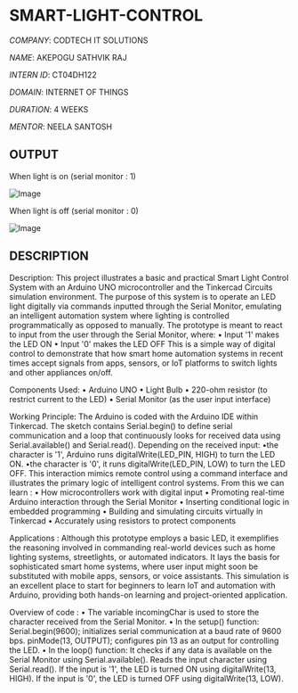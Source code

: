 # SMART-LIGHT-CONTROL

*COMPANY*: CODTECH IT SOLUTIONS 

*NAME*: AKEPOGU SATHVIK RAJ 

*INTERN ID*: CT04DH122

*DOMAIN*: INTERNET OF THINGS

*DURATION*: 4 WEEKS

*MENTOR*: NEELA SANTOSH

## OUTPUT

When light is on (serial monitor : 1)

![Image](https://github.com/user-attachments/assets/6a23b4a0-52a5-4230-90f9-2162d4571c24)  

When light is off (serial monitor : 0)

![Image](https://github.com/user-attachments/assets/a62f74c6-c327-481d-9569-9169a091b7d8)

## DESCRIPTION

Description:
This project illustrates a basic and practical Smart Light Control System with an Arduino UNO microcontroller and the Tinkercad Circuits simulation environment. The purpose of this system is to operate an LED light digitally via commands inputted through the Serial Monitor, emulating an intelligent automation system where lighting is controlled programmatically as opposed to manually.
The prototype is meant to react to input from the user through the Serial Monitor, where:
• Input '1' makes the LED ON
• Input '0' makes the LED OFF
This is a simple way of digital control to demonstrate that how smart home automation systems in recent times accept signals from apps, sensors, or IoT platforms to switch lights and other appliances on/off.

Components Used:
• Arduino UNO
• Light Bulb
• 220-ohm resistor (to restrict current to the LED)
• Serial Monitor (as the user input interface)

Working Principle:
The Arduino is coded with the Arduino IDE within Tinkercad. The sketch contains Serial.begin() to define serial communication and a loop that continuously looks for received data using Serial.available() and Serial.read(). 
Depending on the received input:
•the character is '1', Arduino runs digitalWrite(LED_PIN, HIGH) to turn the LED ON.
•the character is '0', it runs digitalWrite(LED_PIN, LOW) to turn the LED OFF.
This interaction mimics remote control using a command interface and illustrates the primary logic of intelligent control systems.
From this we can learn :
•	How microcontrollers work with digital input
•	Promoting real-time Arduino interaction through the Serial Monitor
•	Inserting conditional logic in embedded programming
•	Building and simulating circuits virtually in Tinkercad
•	Accurately using resistors to protect components

Applications :
Although this prototype employs a basic LED, it exemplifies the reasoning involved in commanding real-world devices such as home lighting systems, streetlights, or automated indicators. It lays the basis for sophisticated smart home systems, where user input might soon be substituted with mobile apps, sensors, or voice assistants.
This simulation is an excellent place to start for beginners to learn IoT and automation with Arduino, providing both hands-on learning and project-oriented application.

Overview of code :
•	The variable incomingChar is used to store the character received from the Serial Monitor.
•	In the setup() function:
Serial.begin(9600); initializes serial communication at a baud rate of 9600 bps.
pinMode(13, OUTPUT); configures pin 13 as an output for controlling the LED.
•	In the loop() function:
It checks if any data is available on the Serial Monitor using Serial.available().
Reads the input character using Serial.read().
If the input is '1', the LED is turned ON using digitalWrite(13, HIGH).
If the input is '0', the LED is turned OFF using digitalWrite(13, LOW).


